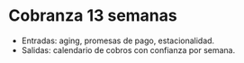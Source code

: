 # Cobranza 13 semanas
- Entradas: aging, promesas de pago, estacionalidad.
- Salidas: calendario de cobros con confianza por semana.

